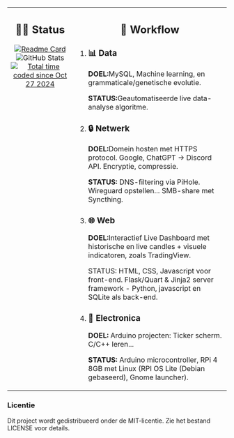 <table>
  <tr>
    <td align="left" style="vertical-align: top;">
      <h2 align="center">🧑‍💻 Status</h2>
      </h3> 
      <div align="center">
        <a href="https://github.com/DR-GRIEZEL/DR-GRIEZEL">
          <img src="https://github-readme-stats.vercel.app/api/pin/?username=DR-GRIEZEL&repo=DR-GRIEZEL" alt="Readme Card" style="max-width: 100%; height: auto;"/>
        </a>
        <img src="https://github-readme-stats.vercel.app/api?username=DR-GRIEZEL&show_icons=true&theme=gruvbox" alt="GitHub Stats" style="max-width: 100%; height: auto;"/>
        <a href="https://wakatime.com/@2270454a-8d3f-442f-b5d5-b72bb2014113"><img src="https://wakatime.com/badge/user/2270454a-8d3f-442f-b5d5-b72bb2014113.svg" alt="Total time coded since Oct 27 2024" /></a>
      </div>
    </td>
    <td align="left" style="vertical-align: top;">
      <h2 align="center">🚀 Workflow</h2>
      <ol>
        <li><h3>📊 <strong>Data</strong></h3>
          <p><b>DOEL:</b>MySQL, Machine learning, en grammaticale/genetische evolutie.</p>
          <p><b>STATUS:</b>Geautomatiseerde live data-analyse algoritme.</p>
        </li>
        <li><h3>🔒 <strong>Netwerk</strong></h3>
          <p><b>DOEL:</b>Domein hosten met HTTPS protocol. Google, ChatGPT -> Discord API. Encryptie, compressie.</p>
          <p><b>STATUS:</b> DNS-filtering via PiHole. Wireguard opstellen... SMB-share met Syncthing.</p>
        </li>
        <li><h3>🌐 <strong>Web</strong></h3>
          <p><b>DOEL:</b>Interactief Live Dashboard met historische en live candles + visuele indicatoren, zoals TradingView.</p>
          <p>STATUS: HTML, CSS, Javascript voor front-end. Flask/Quart & Jinja2 server framework - Python, javascript en SQLite als back-end.</p>
        <li><h3>🔧 <strong>Electronica</strong></h3>
          <p><b>DOEL:</b> Arduino projecten: Ticker scherm. C/C++ leren... </p>
          <p><b>STATUS:</b> Arduino microcontroller, RPi 4 8GB met Linux (RPI OS Lite (Debian gebaseerd), Gnome launcher).</p>
        </li>
        </li>
      </ol>
    </td>
  </tr>
</table>
          </a>
        </div>
    </td>
  </tr>
</table>
<h3>Licentie</h3>
<p>Dit project wordt gedistribueerd onder de MIT-licentie. Zie het bestand LICENSE voor details.</p>
